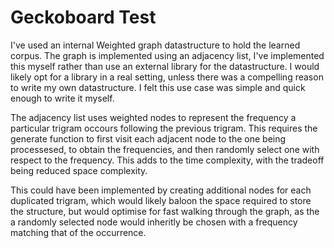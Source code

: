 # Geckoboard Test

I've used an internal Weighted graph datastructure to hold the learned corpus.
The graph is implemented using an adjacency list, I've implemented this myself rather than use an external library for the datastructure. I would likely opt for a library in a real setting, unless there was a compelling reason to write my own datastructure. I felt this use case was simple and quick enough to write it myself.

The adjacency list uses weighted nodes to represent the frequency a particular trigram occours following the previous trigram.
This requires the generate function to first visit each adjacent node to the one being processesed, to obtain the frequencies, and then randomly select one with respect to the frequency. This adds to the time complexity, with the tradeoff being reduced space complexity.

This could have been implemented by creating additional nodes for each duplicated trigram, which would likely baloon the space required to store the structure, but would optimise for fast walking through the graph, as the a randomly selected node would inheritly be chosen with a frequency matching that of the occurrence.
